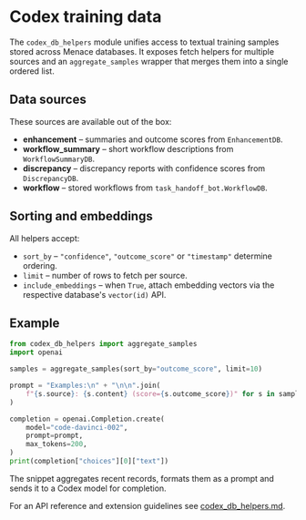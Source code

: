 # Codex training data

The `codex_db_helpers` module unifies access to textual training samples stored across Menace databases. It exposes fetch helpers for multiple sources and an `aggregate_samples` wrapper that merges them into a single ordered list.

## Data sources

These sources are available out of the box:

- **enhancement** – summaries and outcome scores from `EnhancementDB`.
- **workflow_summary** – short workflow descriptions from `WorkflowSummaryDB`.
- **discrepancy** – discrepancy reports with confidence scores from `DiscrepancyDB`.
- **workflow** – stored workflows from `task_handoff_bot.WorkflowDB`.

## Sorting and embeddings

All helpers accept:

- `sort_by` – `"confidence"`, `"outcome_score"` or `"timestamp"` determine ordering.
- `limit` – number of rows to fetch per source.
- `include_embeddings` – when `True`, attach embedding vectors via the respective database's `vector(id)` API.

## Example

```python
from codex_db_helpers import aggregate_samples
import openai

samples = aggregate_samples(sort_by="outcome_score", limit=10)

prompt = "Examples:\n" + "\n\n".join(
    f"{s.source}: {s.content} (score={s.outcome_score})" for s in samples
)

completion = openai.Completion.create(
    model="code-davinci-002",
    prompt=prompt,
    max_tokens=200,
)
print(completion["choices"][0]["text"])
```

The snippet aggregates recent records, formats them as a prompt and sends it to a Codex model for completion.

For an API reference and extension guidelines see [codex_db_helpers.md](codex_db_helpers.md).
